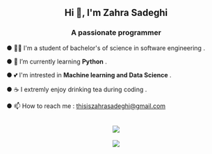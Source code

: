 
<h2 align="center">Hi 👋, I'm Zahra Sadeghi</h2>
<h3 align="center">A passionate programmer</h3>

● 👩‍💻 I'm a student of bachelor's of science in software engineering .

  ● 🌱 I’m currently learning **Python** .
  
  ● 💕 I'm intrested in **Machine learning and Data Science** .
  
  ● ☕ I extremly enjoy drinking tea during coding .
  
●  📫 How to reach me : thisiszahrasadeghi@gmail.com

<div align="center">
  <br>
  <a rel="nofollow" href="https://github.com/thisiszahrasadeghi">
    <img src="https://streak-stats.demolab.com/?user=thisiszahrasadeghi")

  </a>
</div>

  <div align="center">
  <br>
  <a rel="nofollow" href="https://github.com/thisiszahrasadeghi">
    <img src="https://github-readme-stats.vercel.app/api/top-langs/?username=thisiszahrasadeghi&hide_progress=true")

  </a>
</div>


<!---[![GitHub Streak](https://streak-stats.demolab.com/?user=thisiszahrasadeghi)](https://git.io/streak-stats)   

![Top Langs](https://github-readme-stats.vercel.app/api/top-langs/?username=thisiszahrasadeghi&hide_progress=true)
--->
<!---
 😄 Pronouns: she/her
 - 👀 I’m interested in tea , programming and hanging out with my friends
 - 💞️ I’m looking to collaborate on AI projects
 - 🌱 I’m currently learning python and trying to make myself better in English
 - 📫 How to reach me : thisiszahrasadeghi@gmail.com
 - ⚡ Fun fact: I can easily cry during comedy movies 😶
 ![Top Langs](https://github-readme-stats.vercel.app/api/top-langs/?username=thisiszahrasadeghi&hide_progress=true)
 ---> 

<!---
thisiszahrasadeghi/thisiszahrasadeghi is a ✨ special ✨ repository because its `README.md` (this file) appears on your GitHub profile.
You can click the Preview link to take a look at your changes.
--->
